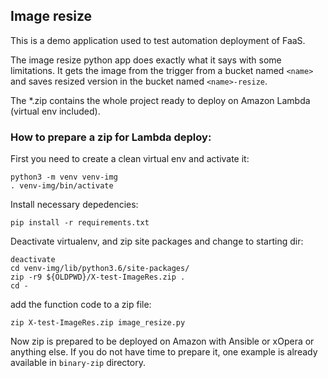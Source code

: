 
## Image resize
This is a demo application used to test automation deployment of FaaS. 

The image resize python app does exactly what it says with some limitations. It gets the image from the trigger from a bucket named `<name>` and saves resized version in the bucket named `<name>-resize`.

The \*.zip contains the whole project ready to deploy on Amazon Lambda (virtual env included).
  
### How to prepare a zip for Lambda deploy:

First you need to create a clean virtual env and activate it:

```
python3 -m venv venv-img
. venv-img/bin/activate
```
Install necessary depedencies:
```
pip install -r requirements.txt
```

Deactivate virtualenv, and zip site packages and change to starting dir: 

```
deactivate
cd venv-img/lib/python3.6/site-packages/
zip -r9 ${OLDPWD}/X-test-ImageRes.zip .
cd -
```

add the function code to a zip file:

```
zip X-test-ImageRes.zip image_resize.py
```

Now zip is prepared to be deployed on Amazon with Ansible or xOpera or anything else. If you do not have time to prepare it, one example is already available in `binary-zip` directory.